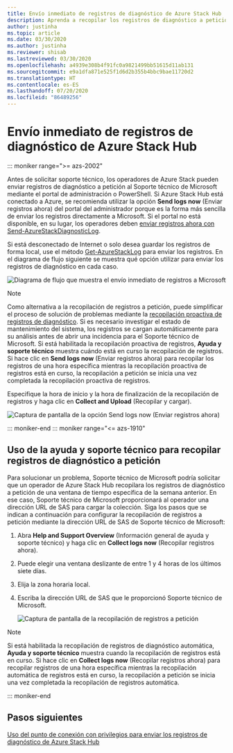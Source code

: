 ```yaml
---
title: Envío inmediato de registros de diagnóstico de Azure Stack Hub
description: Aprenda a recopilar los registros de diagnóstico a petición en Azure Stack Hub mediante el portal del administrador o un script de PowerShell.
author: justinha
ms.topic: article
ms.date: 03/30/2020
ms.author: justinha
ms.reviewer: shisab
ms.lastreviewed: 03/30/2020
ms.openlocfilehash: a4939e308b4f91fc0a9821499bb51615d11ab131
ms.sourcegitcommit: e9a1dfa871e525f1d6d2b355b4bbc9bae11720d2
ms.translationtype: HT
ms.contentlocale: es-ES
ms.lasthandoff: 07/20/2020
ms.locfileid: "86489256"
---
```

# <a name="send-azure-stack-hub-diagnostic-logs-now"></a>Envío inmediato de registros de diagnóstico de Azure Stack Hub

::: moniker range=">= azs-2002"

Antes de solicitar soporte técnico, los operadores de Azure Stack pueden enviar registros de diagnóstico a petición al Soporte técnico de Microsoft mediante el portal de administración o PowerShell. Si Azure Stack Hub está conectado a Azure, se recomienda utilizar la opción **Send logs now** (Enviar registros ahora) del portal del administrador porque es la forma más sencilla de enviar los registros directamente a Microsoft. Si el portal no está disponible, en su lugar, los operadores deben [enviar registros ahora con Send-AzureStackDiagnosticLog](./azure-stack-configure-on-demand-diagnostic-log-collection-powershell.md?view=azs-2002). 

Si está desconectado de Internet o solo desea guardar los registros de forma local, use el método [Get-AzureStackLog](azure-stack-get-azurestacklog.md) para enviar los registros. En el diagrama de flujo siguiente se muestra qué opción utilizar para enviar los registros de diagnóstico en cada caso. 

![Diagrama de flujo que muestra el envío inmediato de registros a Microsoft](media/azure-stack-help-and-support/send-logs-now-flowchart.png)

>[!NOTE]
>Como alternativa a la recopilación de registros a petición, puede simplificar el proceso de solución de problemas mediante la [recopilación proactiva de registros de diagnóstico](./azure-stack-configure-automatic-diagnostic-log-collection.md?view=azs-2002). Si es necesario investigar el estado de mantenimiento del sistema, los registros se cargan automáticamente para su análisis antes de abrir una incidencia para el Soporte técnico de Microsoft. Si está habilitada la recopilación proactiva de registros, **Ayuda y soporte técnico** muestra cuándo está en curso la recopilación de registros. Si hace clic en **Send logs now** (Enviar registros ahora) para recopilar los registros de una hora específica mientras la recopilación proactiva de registros está en curso, la recopilación a petición se inicia una vez completada la recopilación proactiva de registros.

Especifique la hora de inicio y la hora de finalización de la recopilación de registros y haga clic en **Collect and Upload** (Recopilar y cargar). 

![Captura de pantalla de la opción Send logs now (Enviar registros ahora)](media/azure-stack-help-and-support/send-logs-now.png)


::: moniker-end
::: moniker range="<= azs-1910"
## <a name="use-help-and-support-to-collect-diagnostic-logs-on-demand"></a>Uso de la ayuda y soporte técnico para recopilar registros de diagnóstico a petición

Para solucionar un problema, Soporte técnico de Microsoft podría solicitar que un operador de Azure Stack Hub recopilara los registros de diagnóstico a petición de una ventana de tiempo específica de la semana anterior. En ese caso, Soporte técnico de Microsoft proporcionará al operador una dirección URL de SAS para cargar la colección. 
Siga los pasos que se indican a continuación para configurar la recopilación de registros a petición mediante la dirección URL de SAS de Soporte técnico de Microsoft:

1. Abra **Help and Support Overview** (Información general de ayuda y soporte técnico) y haga clic en **Collect logs now** (Recopilar registros ahora). 
1. Puede elegir una ventana deslizante de entre 1 y 4 horas de los últimos siete días. 
1. Elija la zona horaria local.
1. Escriba la dirección URL de SAS que le proporcionó Soporte técnico de Microsoft.

   ![Captura de pantalla de la recopilación de registros a petición](media/azure-stack-automatic-log-collection/collect-logs-now.png)

>[!NOTE]
>Si está habilitada la recopilación de registros de diagnóstico automática, **Ayuda y soporte técnico** muestra cuando la recopilación de registros está en curso. Si hace clic en **Collect logs now** (Recopilar registros ahora) para recopilar registros de una hora específica mientras la recopilación automática de registros está en curso, la recopilación a petición se inicia una vez completada la recopilación de registros automática. 


::: moniker-end


## <a name="next-steps"></a>Pasos siguientes

[Uso del punto de conexión con privilegios para enviar los registros de diagnóstico de Azure Stack Hub](./azure-stack-configure-on-demand-diagnostic-log-collection-powershell.md?view=azs-2002)
